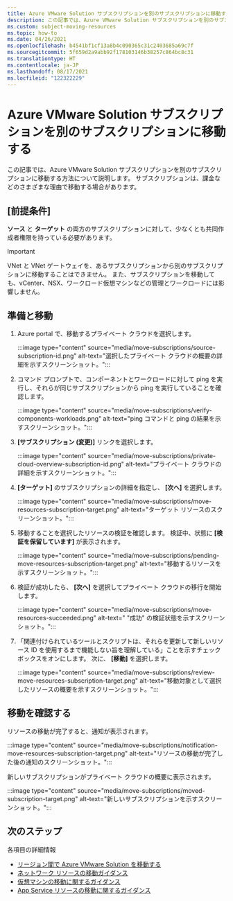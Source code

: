 ```yaml
---
title: Azure VMware Solution サブスクリプションを別のサブスクリプションに移動する
description: この記事では、Azure VMware Solution サブスクリプションを別のサブスクリプションに移動する方法について説明します。 課金などのさまざまな理由で、リソースを移動する場合があります。
ms.custom: subject-moving-resources
ms.topic: how-to
ms.date: 04/26/2021
ms.openlocfilehash: b4541bf1cf13a8b4c090365c31c2403685a69c7f
ms.sourcegitcommit: 5f659d2a9abb92f178103146b38257c864bc8c31
ms.translationtype: HT
ms.contentlocale: ja-JP
ms.lasthandoff: 08/17/2021
ms.locfileid: "122322229"
---
```

# <a name="move-azure-vmware-solution-subscription-to-another-subscription"></a>Azure VMware Solution サブスクリプションを別のサブスクリプションに移動する

この記事では、Azure VMware Solution サブスクリプションを別のサブスクリプションに移動する方法について説明します。 サブスクリプションは、課金などのさまざまな理由で移動する場合があります。

## <a name="prerequisites"></a>[前提条件]
**ソース** と **ターゲット** の両方のサブスクリプションに対して、少なくとも共同作成者権限を持っている必要があります。 

>[!IMPORTANT]
>VNet と VNet ゲートウェイを、あるサブスクリプションから別のサブスクリプションに移動することはできません。 また、サブスクリプションを移動しても、vCenter、NSX、ワークロード仮想マシンなどの管理とワークロードには影響しません。

## <a name="prepare-and-move"></a>準備と移動 

1. Azure portal で、移動するプライベート クラウドを選択します。

   :::image type="content" source="media/move-subscriptions/source-subscription-id.png" alt-text="選択したプライベート クラウドの概要の詳細を示すスクリーンショット。":::

1. コマンド プロンプトで、コンポーネントとワークロードに対して ping を実行し、それらが同じサブスクリプションから ping を実行していることを確認します。  

   :::image type="content" source="media/move-subscriptions/verify-components-workloads.png" alt-text="ping コマンドと ping の結果を示すスクリーンショット。":::

1. **[サブスクリプション (変更)]** リンクを選択します。

   :::image type="content" source="media/move-subscriptions/private-cloud-overview-subscription-id.png" alt-text="プライベート クラウドの詳細を示すスクリーンショット。"::: 

1. **[ターゲット]** のサブスクリプションの詳細を指定し、 **[次へ]** を選択します。

   :::image type="content" source="media/move-subscriptions/move-resources-subscription-target.png" alt-text="ターゲット リソースのスクリーンショット。":::

1. 移動することを選択したリソースの検証を確認します。 検証中、状態に **[検証を保留しています]** が表示されます。 

   :::image type="content" source="media/move-subscriptions/pending-move-resources-subscription-target.png" alt-text="移動するリソースを示すスクリーンショット。":::

1. 検証が成功したら、 **[次へ]** を選択してプライベート クラウドの移行を開始します。

   :::image type="content" source="media/move-subscriptions/move-resources-succeeded.png" alt-text=" &quot;成功&quot; の検証状態を示すスクリーンショット。":::

1. 「関連付けられているツールとスクリプトは、それらを更新して新しいリソース ID を使用するまで機能しない旨を理解している」ことを示すチェック ボックスをオンにします。 次に、 **[移動]** を選択します。

   :::image type="content" source="media/move-subscriptions/review-move-resources-subscription-target.png" alt-text="移動対象として選択したリソースの概要を示すスクリーンショット。":::

## <a name="verify-the-move"></a>移動を確認する

リソースの移動が完了すると、通知が表示されます。 

:::image type="content" source="media/move-subscriptions/notification-move-resources-subscription-target.png" alt-text="リソースの移動が完了した後の通知のスクリーンショット。":::

新しいサブスクリプションがプライベート クラウドの概要に表示されます。

:::image type="content" source="media/move-subscriptions/moved-subscription-target.png" alt-text="新しいサブスクリプションを示すスクリーンショット。":::

## <a name="next-steps"></a>次のステップ
各項目の詳細情報

- [リージョン間で Azure VMware Solution を移動する](move-azure-vmware-solution-across-regions.md)
- [ネットワーク リソースの移動ガイダンス](../azure-resource-manager/management/move-limitations/networking-move-limitations.md)
- [仮想マシンの移動に関するガイダンス](../azure-resource-manager/management/move-limitations/virtual-machines-move-limitations.md)
- [App Service リソースの移動に関するガイダンス](../azure-resource-manager/management/move-limitations/app-service-move-limitations.md)
